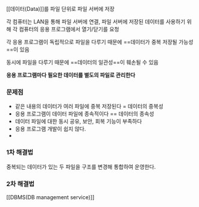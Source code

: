 
[[데이터(Data)]]를 파일 단위로 파일 서버에 저장

각 컴퓨터는 LAN을 통해 파일 서버에 연결, 파일 서버에 저장된 데이터를 사용하기 위해 각 컴퓨터의 응용 프로그램에서 열기/닫기를 요청

각 응용 프로그램이 독립적으로 파일을 다루기 때문에 ==데이터가 중복 저장될 가능성==이 있음

동시에 파일을 다루기 때문에 ==데이터의 일관성==이 훼손될 수 있음

**응용 프로그램마다 필요한 데이터를 별도의 파일로 관리한다**

### **문제점**
+ 같은 내용의 데이터가 여러 파일에 중복 저장된다 = 데이터의 중복성
+ 응용 프로그램이 데이터 파일에 종속적이다 == 데이터의 종속성
+ 데이터 파일에 대한 동시 공유, 보안, 회복 기능이 부족하다
+ 응용 프로그램 개발이 쉽지 않다.
+ 
### 1차 해결법
중복되는 데이터가 있는 두 파일을 구조를 변경해 통합하여 운영한다. 

### 2차 해결법
[[DBMS(DB management service)]]
